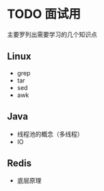 # TODO 面试用

主要罗列出需要学习的几个知识点

## Linux

-   grep
-   tar
-   sed
-   awk



## Java

-   线程池的概念（多线程）
-   IO



## Redis

-   底层原理







